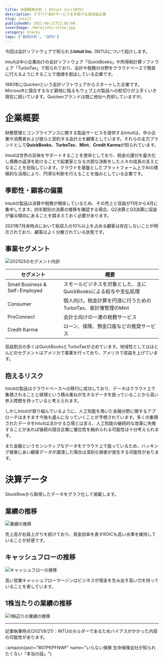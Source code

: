 ```yaml
---
title: 米国銘柄分析 | Intuit Inc(INTU)
description: クラウド会計サービスを手掛ける高収益企業
slug: intuit
publishedAt: 2021-08-21T11:05:00
coverImage: /Hero/intu-title.jpg
category: Stocks
tags: ['銘柄分析', 'INTU']
---
```


今回は会計ソフトウェアで知られる**Intuit Inc.** (INTU)について紹介します。

Intuitは中小企業向けの会計ソフトウェア「QuickBooks」や所得税計算ソフトウェア「TurboTax」で知られており、会計や税務の分野をクラウドベースで簡易に行えるようにすることで価値を創出している企業です。

1983年にQuickenという会計ソフトウェアからスタートした企業です。Microsoftと競合するなど窮地に陥るもウェブ上の製品への舵切りが上手くいき現在に続いています。Quickenブランドは既に他社へ売却していますが。

# 企業概要

財務管理とコンプライアンスに関する製品サービスを提供するIntuitは、中小企業や消費者および彼らと契約する会計士を顧客としています。それらの主力ブランドとして**QuickBooks**、**TurboTax**、**Mint**、**Credit Karma**が知られています。

Intuitは世界の反映をサポートすることを使命としており、税金の還付を最大化し債務の返済を助けることで起業家となる大胆な決断をした人々の成長の支えとなることを目指しています。クラウドを基盤としたプラットフォーム上でAIの積極的な活用により、円滑な判断を行えることを強みとしている企業です。

## 季節性・顧客の偏重

Intuitの製品は決算や税務が関係しているため、その売上と収益が11月から4月に集中してます。四半期別の決算の推移を確認する場合、Q2決算とQ3決算に収益が偏る傾向にあることを踏まえておく必要があります。

2021年7月末時点において総収入の10%以上を占める顧客は存在しないことが明示されており、顧客はよく分散されている状態です。

## 事業セグメント

![2021Q3のセグメント内訳](/Stocks/intu-20210430_g2.jpg)

| セグメント                     | 概要                                                             |
| ------------------------------ | ---------------------------------------------------------------- |
| Small Business & Self-Employed | スモールビジネスを対象とした、主にQuickBooksによる給与や支払処理 |
| Consumer                       | 個人向け。税金計算を円滑に行うためのTurboTax、家計簿管理のMint   |
| ProConnect                     | 会計士向けの一連の税務サービス                                   |
| Credit Karma                   | ローン、保険、預金口座などの推奨サービス                         |

収益割合の多くはQuickBooksとTurboTaxが占めています。地域性としてはほとんどのセグメントはアメリカで事業を行っており、アメリカで収益を上げています。

## 抱えるリスク

Intuitの製品はクラウドベースへの移行に成功しており、データはクラウド上で集積されることと経理という積み重ねが生きるデータを扱っていることから高い参入障壁を持っていると考えられます。

しかしIntuitが取り組んでいるように、人工知能を用いた金融分野に関するアプローチはますます今後も盛んになっていくことが予想されています。多くの集積されたデータをIntuitは活かせる立場とは言え、人工知能の継続的な改善に失敗することがあれば後続の競合企業に優位性を縮められる可能性は十分考えられます。

また金融というセンシティブなデータをクラウド上で扱っているため、ハッキング被害にあい顧客データが漏洩した場合は深刻な損害が発生する可能性があります。

# 決算データ

StockRowから取得したデータをグラフ化して掲載します。

## 業績の推移

![業績の推移](/Stocks/intu-revenue.jpg)

売上高が右肩上がりを続けており、資金効率を表すROICも高い水準を維持していることが好感です。

## キャッシュフローの推移

![キャッシュフローの推移](/Stocks/intu-cashflow.jpg)

高い営業キャッシュフローマージンはビジネスが現金を生み出す高い力を持っていることを表しています。

## 1株当たりの業績の推移

![1株辺りの業績の推移](/Stocks/intu-eps.jpg)

---

記事執筆時点(2021/8/21)：INTUのホルダーであるためバイアスがかかった内容の可能性があります。

::amazon{asin="B07PKPFNWF" name="いらない保険 生命保険会社が知られたくない「本当の話」"}
